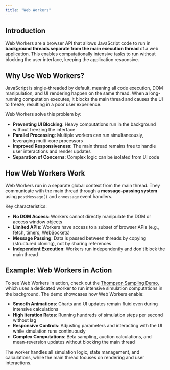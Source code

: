 ```yaml
---
title: "Web Workers"
---
```


## Introduction

Web Workers are a browser API that allows JavaScript code to run in **background threads separate from the main execution thread** of a web application. This enables computationally intensive tasks to run without blocking the user interface, keeping the application responsive.

## Why Use Web Workers?

JavaScript is single-threaded by default, meaning all code execution, DOM manipulation, and UI rendering happen on the same thread. When a long-running computation executes, it blocks the main thread and causes the UI to freeze, resulting in a poor user experience.

Web Workers solve this problem by:

- **Preventing UI Blocking**: Heavy computations run in the background without freezing the interface
- **Parallel Processing**: Multiple workers can run simultaneously, leveraging multi-core processors
- **Improved Responsiveness**: The main thread remains free to handle user interactions and render updates
- **Separation of Concerns**: Complex logic can be isolated from UI code

## How Web Workers Work

Web Workers run in a separate global context from the main thread. They communicate with the main thread through a **message-passing system** using `postMessage()` and `onmessage` event handlers.

Key characteristics:
- **No DOM Access**: Workers cannot directly manipulate the DOM or access window objects
- **Limited APIs**: Workers have access to a subset of browser APIs (e.g., fetch, timers, WebSockets)
- **Message Passing**: Data is passed between threads by copying (structured cloning), not by sharing references
- **Independent Execution**: Workers run independently and don't block the main thread

## Example: Web Workers in Action

To see Web Workers in action, check out the [Thompson Sampling Demo](/lab/ts-demo), which uses a dedicated worker to run intensive simulation computations in the background. The demo showcases how Web Workers enable:

- **Smooth Animations**: Charts and UI updates remain fluid even during intensive calculations
- **High Iteration Rates**: Running hundreds of simulation steps per second without lag
- **Responsive Controls**: Adjusting parameters and interacting with the UI while simulation runs continuously
- **Complex Computations**: Beta sampling, auction calculations, and mean-reversion updates without blocking the main thread

The worker handles all simulation logic, state management, and calculations, while the main thread focuses on rendering and user interactions.
